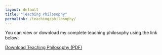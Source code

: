 ```yaml
---
layout: default
title: "Teaching Philosophy"
permalink: /teaching/philosophy/
---
```


You can view or download my complete teaching philosophy using the link below:

[Download Teaching Philosophy (PDF)](/assets/Teaching_Philosophy_OTA_Nathalie_Uwamahoro.pdf)
